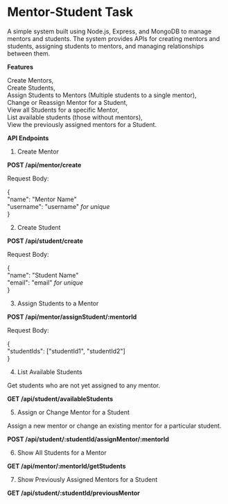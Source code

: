 # Mentor-Student Task 

A simple system built using Node.js, Express, and MongoDB to manage mentors and students. The system provides APIs for creating mentors and students, assigning students to mentors, and managing relationships between them.

**Features**

Create Mentors,<br>
Create Students,<br>
Assign Students to Mentors (Multiple students to a single mentor),<br>
Change or Reassign Mentor for a Student,<br>
View all Students for a specific Mentor,<br>
List available students (those without mentors),<br>
View the previously assigned mentors for a Student.

**API Endpoints**

1. Create Mentor

**POST /api/mentor/create**

Request Body:

{<br>
  "name": "Mentor Name"<br>
  "username": "username"  *for unique*<br>
}


2. Create Student

**POST /api/student/create**

Request Body:

{<br>
  "name": "Student Name"<br>
  "email": "email"  *for unique*<br>
}


3. Assign Students to a Mentor

**POST /api/mentor/assignStudent/:mentorId**

Request Body:

{<br>
  "studentIds": ["studentId1", "studentId2"]<br>
}

4. List Available Students
   
Get students who are not yet assigned to any mentor.

**GET /api/student/availableStudents**


5. Assign or Change Mentor for a Student

Assign a new mentor or change an existing mentor for a particular student.

**POST /api/student/:studentId/assignMentor/:mentorId**


6. Show All Students for a Mentor

**GET /api/mentor/:mentorId/getStudents**

7. Show Previously Assigned Mentors for a Student

**GET /api/student/:studentId/previousMentor**

